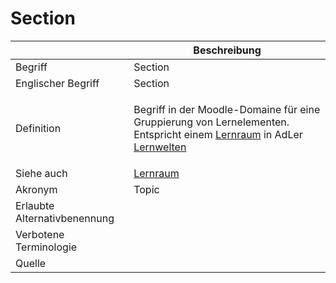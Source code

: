 # Section

<link-summary rel="summary"/>
<card-summary rel="summary"/>
<web-summary rel="summary"/>

|                              | Beschreibung                                                                                                                                                                |
|------------------------------|-----------------------------------------------------------------------------------------------------------------------------------------------------------------------------|
| Begriff                      | Section                                                                                                                                                                     |
| Englischer Begriff           | Section                                                                                                                                                                     |
| Definition                   | <p id="summary">Begriff in der Moodle-Domaine für eine Gruppierung von Lernelementen. Entspricht einem [Lernraum](Lernraum-GE.md) in AdLer [Lernwelten](Lernwelt-GE.md)</p> |
| Siehe auch                   | [Lernraum](Lernraum-GE.md)                                                                                                                                                  |
| Akronym                      | Topic                                                                                                                                                                       |
| Erlaubte Alternativbenennung |                                                                                                                                                                             |
| Verbotene Terminologie       |                                                                                                                                                                             |
| Quelle                       |                                                                                                                                                                             |